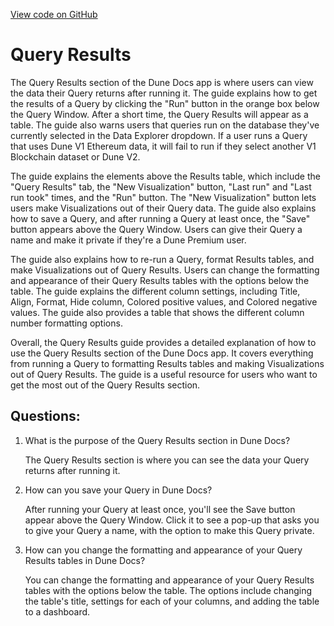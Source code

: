 [View code on GitHub](https://dune.com/docs/app/queries/query-results.md)

# Query Results

The Query Results section of the Dune Docs app is where users can view the data their Query returns after running it. The guide explains how to get the results of a Query by clicking the "Run" button in the orange box below the Query Window. After a short time, the Query Results will appear as a table. The guide also warns users that queries run on the database they've currently selected in the Data Explorer dropdown. If a user runs a Query that uses Dune V1 Ethereum data, it will fail to run if they select another V1 Blockchain dataset or Dune V2.

The guide explains the elements above the Results table, which include the "Query Results" tab, the "New Visualization" button, "Last run" and "Last run took" times, and the "Run" button. The "New Visualization" button lets users make Visualizations out of their Query data. The guide also explains how to save a Query, and after running a Query at least once, the "Save" button appears above the Query Window. Users can give their Query a name and make it private if they're a Dune Premium user. 

The guide also explains how to re-run a Query, format Results tables, and make Visualizations out of Query Results. Users can change the formatting and appearance of their Query Results tables with the options below the table. The guide explains the different column settings, including Title, Align, Format, Hide column, Colored positive values, and Colored negative values. The guide also provides a table that shows the different column number formatting options. 

Overall, the Query Results guide provides a detailed explanation of how to use the Query Results section of the Dune Docs app. It covers everything from running a Query to formatting Results tables and making Visualizations out of Query Results. The guide is a useful resource for users who want to get the most out of the Query Results section.
## Questions: 
 1. What is the purpose of the Query Results section in Dune Docs?
    
    The Query Results section is where you can see the data your Query returns after running it.

2. How can you save your Query in Dune Docs?
    
    After running your Query at least once, you'll see the Save button appear above the Query Window. Click it to see a pop-up that asks you to give your Query a name, with the option to make this Query private.

3. How can you change the formatting and appearance of your Query Results tables in Dune Docs?
    
    You can change the formatting and appearance of your Query Results tables with the options below the table. The options include changing the table's title, settings for each of your columns, and adding the table to a dashboard.